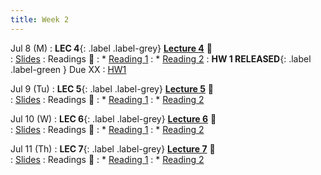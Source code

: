 ```yaml
---
title: Week 2 
---
```


Jul 8 (M)
: **LEC 4**{: .label .label-grey} **[Lecture 4](./)** 🎥  
    : [Slides](./)
: Readings 📖
: * [Reading 1](https://canvas.ucsd.edu/files/)
: * [Reading 2](https://canvas.ucsd.edu/files/)
:  **HW 1 RELEASED**{: .label .label-green } Due XX
    : [HW1](https://canvas.ucsd.edu/files/)

Jul 9 (Tu)
: **LEC 5**{: .label .label-grey} **[Lecture 5](./)** 🎥  
    : [Slides](./)
: Readings 📖
: * [Reading 1](https://canvas.ucsd.edu/files/)
: * [Reading 2](https://canvas.ucsd.edu/files/)

Jul 10 (W)
: **LEC 6**{: .label .label-grey} **[Lecture 6](./)** 🎥  
    : [Slides](./)
: Readings 📖
: * [Reading 1](https://canvas.ucsd.edu/files/)
: * [Reading 2](https://canvas.ucsd.edu/files/)

Jul 11 (Th)
: **LEC 7**{: .label .label-grey} **[Lecture 7](./)** 🎥  
    : [Slides](./)
: Readings 📖
: * [Reading 1](https://canvas.ucsd.edu/files/)
: * [Reading 2](https://canvas.ucsd.edu/files/)
